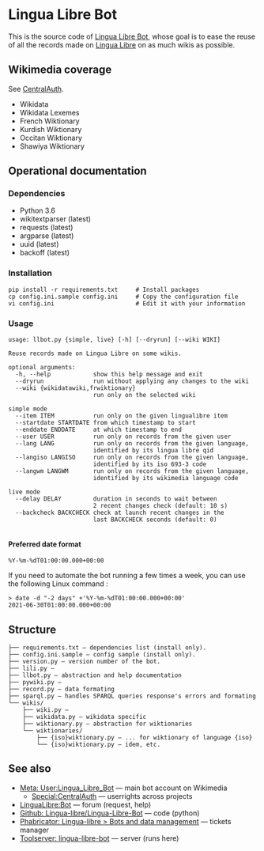 # Lingua Libre Bot
This is the source code of [Lingua Libre Bot](https://meta.wikimedia.org/wiki/User:Lingua_Libre_Bot), whose goal is to ease the reuse of all the records made on [Lingua Libre](https://lingualibre.org) on as much wikis as possible.

## Wikimedia coverage
See [CentralAuth](https://meta.wikimedia.org/wiki/Special:CentralAuth/Lingua_Libre_Bot).
* Wikidata
* Wikidata Lexemes
* French Wiktionary
* Kurdish Wiktionary
* Occitan Wiktionary
* Shawiya Wiktionary

## Operational documentation

### Dependencies
* Python 3.6
* wikitextparser (latest)
* requests (latest)
* argparse (latest)
* uuid (latest)
* backoff (latest)

### Installation

```
pip install -r requirements.txt     # Install packages
cp config.ini.sample config.ini     # Copy the configuration file
vi config.ini                       # Edit it with your information
```

### Usage

```
usage: llbot.py {simple, live} [-h] [--dryrun] [--wiki WIKI]

Reuse records made on Lingua Libre on some wikis.

optional arguments:
  -h, --help            show this help message and exit
  --dryrun              run without applying any changes to the wiki
  --wiki {wikidatawiki,frwiktionary}
                        run only on the selected wiki
  
simple mode
  --item ITEM           run only on the given lingualibre item
  --startdate STARTDATE from which timestamp to start
  --enddate ENDDATE     at which timestamp to end
  --user USER           run only on records from the given user
  --lang LANG           run only on records from the given language,
                        identified by its lingua libre qid
  --langiso LANGISO     run only on records from the given language,
                        identified by its iso 693-3 code
  --langwm LANGWM       run only on records from the given language,
                        identified by its wikimedia language code
  
live mode
  --delay DELAY         duration in seconds to wait between
                        2 recent changes check (default: 10 s)
  --backcheck BACKCHECK check at launch recent changes in the 
                        last BACKCHECK seconds (default: 0)
                        
```

#### Preferred date format

```
%Y-%m-%dT01:00:00.000+00:00
```

If you need to automate the bot running a few times a week, you can use the following Linux command :
```
> date -d "-2 days" +'%Y-%m-%dT01:00:00.000+00:00'
2021-06-30T01:00:00.000+00:00
```

## Structure
```
├── requirements.txt — dependencies list (install only).
├── config.ini.sample — config sample (install only).
├── version.py — version number of the bot.
├── lili.py — 
├── llbot.py — abstraction and help documentation
├── pywiki.py — 
├── record.py — data formating
├── sparql.py — handles SPARQL queries response's errors and formating
└── wikis/
    ├── wiki.py — 
    ├── wikidata.py — wikidata specific
    ├── wiktionary.py — abstraction for wiktionaries
    └── wiktionaries/
        ├── {iso}wiktionary.py — ... for wiktionary of language {iso}
        └── {iso}wiktionary.py — idem, etc.
```

## See also
- [Meta: User:Lingua_Libre_Bot](https://meta.wikimedia.org/wiki/User:Lingua_Libre_Bot) — main bot account on Wikimedia
  - [Special:CentralAuth](https://meta.wikimedia.org/wiki/Special:CentralAuth/Lingua_Libre_Bot) — userrights across projects
- [LinguaLibre:Bot](https://lingualibre.org/wiki/LinguaLibre:Bot) — forum (request, help)
- [Github: Lingua-libre/Lingua-Libre-Bot](https://github.com/lingua-libre/Lingua-Libre-Bot) — code (python)
- [Phabricator: Lingua-libre > Bots and data management](https://phabricator.wikimedia.org/tag/lingua_libre/) — tickets manager
- [Toolserver: lingua-libre-bot](https://toolsadmin.wikimedia.org/tools/id/lingua-libre-bot) — server (runs here)
